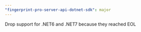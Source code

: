 ```yaml
---
"fingerprint-pro-server-api-dotnet-sdk": major
---
```


Drop support for .NET6 and .NET7 because they reached EOL
